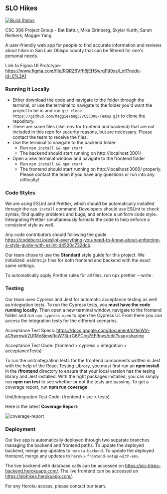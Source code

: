 ## SLO Hikes     

[![Build Status](https://travis-ci.com/MaggieYang57/CSC308-TeamB.svg?branch=master)](https://travis-ci.com/MaggieYang57/CSC308-TeamB)

CSC 308 Project Group - Bat Battur, Mike Eirinberg, Skylar Kurth, Sarah Rietkerk, Maggie Yang

A user-friendly web app for people to find accurate information and reviews about hikes in San Luis Obispo county that can be filtered for one's personal needs.

Link to Figma UI Prototype: https://www.figma.com/file/RQRZ6Vfh6jEHSwrqPtI0xs/Lofi?node-id=0%3A1


### Running it Locally
- Either download the code and navigate to the folder through the terminal, or use the terminal to navigate to the folder you'd want the project to be in and run `git clone https://github.com/MaggieYang57/CSC308-TeamB.git` to clone the repository.
- There are some files (like .env for frontend and backend) that are not included in this repo for security reasons, but are necessary. Please contact the team to receive the files.
- Use the terminal to navigate to the backend folder
    - Run `npm install && npm start`
    - The backend should start running on http://localhost:3001/
- Open a new terminal window and navigate to the frontend folder
    - Run `npm install && npm start`
    - The frontend should start running on http://localhost:3000/ properly.
Please contact the team if you have any questions or run into any difficulty!
 

### Code Styles

We are using ESLint and Prettier, which should be automatically installed through the `npm install` command. Developers should use ESLint to check syntax, find quality problems and bugs, and enforce a uniform code style. Intergrating Prettier simultaneously formats the code to help enforce a consistent style as well.

Any code contributors should following the guide https://codeburst.io/eslint-everything-you-need-to-know-about-enforcing-a-style-guide-with-eslint-d4520c732dcb.

Our team chose to use the **Standard** style guide for this project.
We initialized .eslintrc.js files for both frontend and backend with the exact same settings. 

To automatically apply Prettier rules for all files, run npx prettier --write .

### Testing

Our team uses Cypress and Jest for automatic acceptance testing as well as integration tests. To run the Cypress tests, you **must have the code running locally**. Then open a new terminal window, navigate to the frontend folder and run `npx cypress open` to open the Cypress UI. From there you can access the integration tests for the different scenarios.

Acceptance Test Specs: https://docs.google.com/document/d/1eiWV-aC5wrnwk2UfMe8jmwRoW73j-rG6PCcg7EF9nvs/edit?usp=sharing

Acceptance Test Code: (frontend > cypress > integration > acceptanceTests)

To run the unit/integration tests for the frontend components written in Jest with the help of the React Testing Library, you must first run an **npm install** in the **/frontend** directory to ensure that your local version has the tesing library and Jest installed. With the right packages installed, you can simply run **npm run test** to see whether or not the tests are passing. To get a coverage report, run **npm run coverage**.

Unit/Integration Test Code: (frontend > src > tests)

Here is the latest **Coverage Report**:

![coverage-report](https://user-images.githubusercontent.com/49178322/121458542-685d8400-c95e-11eb-9bfc-d187a82bb96f.PNG)


### Deployment

Our live app is automatically deployed through two separate branches managing the backend and frontend paths. To update the deployed backend, merge any updates to `heroku-backend`. To update the deployed frontend, merge any updates to `heroku-frontend-setup-with-env`. 

The live backend with database calls can be accessed on https://slo-hikes-backend.herokuapp.com/.
The live frontend can be accessed on https://slohikes.herokuapp.com/.

For any Heroku access, please contact our team.

